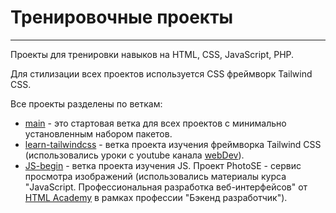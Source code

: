 # Тренировочные проекты

---

Проекты для тренировки навыков на HTML, CSS, JavaScript, PHP.

Для стилизации всех проектов используется CSS фреймворк Tailwind CSS.

Все проекты разделены по веткам:

* [main](https://github.com/IgorViV/training-projects) - это стартовая ветка для всех проектов с минимально установленным набором пакетов.
* [learn-tailwindcss](https://github.com/IgorViV/training-projects/tree/learn-tailwindcss) - ветка проекта изучения фреймворка Tailwind CSS (использовались уроки с youtube канала [webDev](https://www.youtube.com/watch?v=3bbfisTVMcE&list=PLNkWIWHIRwMFN8qKfZ5Lgr29L5BoJKFfa&index=1)).
* [JS-begin](https://github.com/IgorViV/training-projects/tree/JS-begin) - ветка проекта изучения JS. Проект PhotoSE - сервис просмотра изображений (использовались материалы курса "JavaScript. Профессиональная разработка веб-интерфейсов" от [HTML Academy](https://htmlacademy.ru/) в рамках профессии "Бэкенд разработчик").


